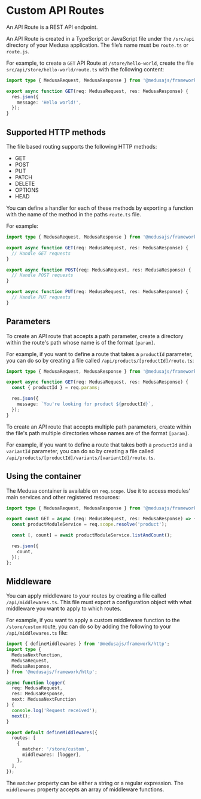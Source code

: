 # Custom API Routes

An API Route is a REST API endpoint.

An API Route is created in a TypeScript or JavaScript file under the `/src/api` directory of your Medusa application. The file’s name must be `route.ts` or `route.js`.

For example, to create a `GET` API Route at `/store/hello-world`, create the file `src/api/store/hello-world/route.ts` with the following content:

```ts
import type { MedusaRequest, MedusaResponse } from '@medusajs/framework/http';

export async function GET(req: MedusaRequest, res: MedusaResponse) {
  res.json({
    message: 'Hello world!',
  });
}
```

## Supported HTTP methods

The file based routing supports the following HTTP methods:

- GET
- POST
- PUT
- PATCH
- DELETE
- OPTIONS
- HEAD

You can define a handler for each of these methods by exporting a function with the name of the method in the paths `route.ts` file.

For example:

```ts
import type { MedusaRequest, MedusaResponse } from '@medusajs/framework/http';

export async function GET(req: MedusaRequest, res: MedusaResponse) {
  // Handle GET requests
}

export async function POST(req: MedusaRequest, res: MedusaResponse) {
  // Handle POST requests
}

export async function PUT(req: MedusaRequest, res: MedusaResponse) {
  // Handle PUT requests
}
```

## Parameters

To create an API route that accepts a path parameter, create a directory within the route's path whose name is of the format `[param]`.

For example, if you want to define a route that takes a `productId` parameter, you can do so by creating a file called `/api/products/[productId]/route.ts`:

```ts
import type { MedusaRequest, MedusaResponse } from '@medusajs/framework/http';

export async function GET(req: MedusaRequest, res: MedusaResponse) {
  const { productId } = req.params;

  res.json({
    message: `You're looking for product ${productId}`,
  });
}
```

To create an API route that accepts multiple path parameters, create within the file's path multiple directories whose names are of the format `[param]`.

For example, if you want to define a route that takes both a `productId` and a `variantId` parameter, you can do so by creating a file called `/api/products/[productId]/variants/[variantId]/route.ts`.

## Using the container

The Medusa container is available on `req.scope`. Use it to access modules' main services and other registered resources:

```ts
import type { MedusaRequest, MedusaResponse } from '@medusajs/framework/http';

export const GET = async (req: MedusaRequest, res: MedusaResponse) => {
  const productModuleService = req.scope.resolve('product');

  const [, count] = await productModuleService.listAndCount();

  res.json({
    count,
  });
};
```

## Middleware

You can apply middleware to your routes by creating a file called `/api/middlewares.ts`. This file must export a configuration object with what middleware you want to apply to which routes.

For example, if you want to apply a custom middleware function to the `/store/custom` route, you can do so by adding the following to your `/api/middlewares.ts` file:

```ts
import { defineMiddlewares } from '@medusajs/framework/http';
import type {
  MedusaNextFunction,
  MedusaRequest,
  MedusaResponse,
} from '@medusajs/framework/http';

async function logger(
  req: MedusaRequest,
  res: MedusaResponse,
  next: MedusaNextFunction
) {
  console.log('Request received');
  next();
}

export default defineMiddlewares({
  routes: [
    {
      matcher: '/store/custom',
      middlewares: [logger],
    },
  ],
});
```

The `matcher` property can be either a string or a regular expression. The `middlewares` property accepts an array of middleware functions.
